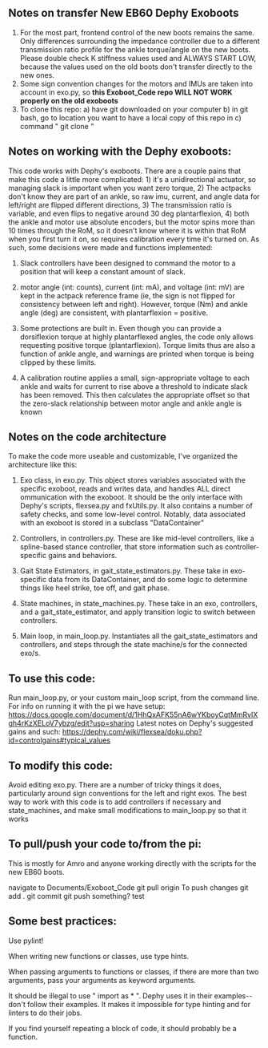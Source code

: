## Notes on transfer New EB60 Dephy Exoboots
1) For the most part, frontend control of the new boots remains the same. Only differences surrounding the impedance controller due to a different transmission ratio profile for the ankle torque/angle on the new boots. Please double check K stiffness values used and ALWAYS START LOW, because the values used on the old boots don't transfer directly to the new ones.
2) Some sign convention changes for the motors and IMUs are taken into account in exo.py, so **this Exoboot_Code repo WILL NOT WORK properly on the old exoboots** 
3) To clone this repo: 
      a) have git downloaded on your computer
      b) in git bash, go to location you want to have a local copy of this repo in
      c) command " git clone <url of this repo>"

## Notes on working with the Dephy exoboots:
This code works with Dephy's exoboots. There are a couple pains that make this code a little more complicated: 1) it's a unidirectional actuator, so managing slack is important when you want zero torque, 2) The actpacks don't know they are part of an ankle, so raw imu, current, and angle data for left/right are flipped different directions, 3) The transmission ratio is variable, and even flips to negative around 30 deg plantarflexion, 4) both the ankle and motor use absolute encoders, but the motor spins more than 10 times through the RoM, so it doesn't know where it is within that RoM when you first turn it on, so requires calibration every time it's turned on. As such, some decisions were made and functions implemented:

1) Slack controllers have been designed to command the motor to a position that will keep a constant amount of slack.

2) motor angle (int: counts), current (int: mA), and voltage (int: mV) are kept in the actpack reference frame (ie, the sign is not flipped for consistency between left and right). However, torque (Nm) and ankle angle (deg) are consistent, with plantarflexion = positive.

3) Some protections are built in. Even though you can provide a dorsiflexion torque at highly plantarflexed angles, the code only allows requesting positive torque (plantarflexion). Torque limits thus are also a function of ankle angle, and warnings are printed when torque is being clipped by these limits.

4) A calibration routine applies a small, sign-appropriate voltage to each ankle and waits for current to rise above a threshold to indicate slack has been removed. This then calculates the appropriate offset so that the zero-slack relationship between motor angle and ankle angle is known

## Notes on the code architecture
To make the code more useable and customizable, I've organized the architecture like this:
1) Exo class, in exo.py.  This object stores variables associated with the specific exoboot, reads and writes data, and handles ALL direct ommunication with the exoboot. It should be the only interface with Dephy's scripts, flexsea.py and fxUtils.py. It also contains a number of safety checks, and some low-level control.  Notably, data associated with an exoboot is stored in a subclass "DataContainer"

2) Controllers, in controllers.py. These are like mid-level controllers, like a spline-based stance controller, that store information such as controller-specific gains and behaviors.

3) Gait State Estimators, in gait_state_estimators.py.  These take in exo-specific data from its DataContainer, and do some logic to determine things like heel strike, toe off, and gait phase.

4) State machines, in state_machines.py. These take in an exo, controllers, and a gait_state_estimator, and apply transition logic to switch between controllers.

5) Main loop, in main_loop.py. Instantiates all the gait_state_estimators and controllers, and steps through the state machine/s for the connected exo/s.


## To use this code:
Run main_loop.py, or your custom main_loop script, from the command line.
For info on running it with the pi we have setup: https://docs.google.com/document/d/1HhQxAFK55nA6wYKboyCqtMmRvlXgh4rKzXELoV7ybzg/edit?usp=sharing
Latest notes on Dephy's suggested gains and such: https://dephy.com/wiki/flexsea/doku.php?id=controlgains#typical_values

## To modify this code:
Avoid editing exo.py. There are a number of tricky things it does, particularly around sign conventions for the left and right exos. The best way to work with this code is to add controllers if necessary and state_machines, and make small modifications to main_loop.py so that it works

## To pull/push your code to/from the pi:
This is mostly for Amro and anyone working directly with the scripts for the new EB60 boots.

navigate to Documents/Exoboot_Code
git pull origin
To push changes
git add .
git commit
git push something? test


## Some best practices: 
Use pylint!

When writing new functions or classes, use type hints.

When passing arguments to functions or classes, if there are more than two arguments, pass your arguments as keyword arguments. 

It should be illegal to use " import as * ". Dephy uses it in their examples--don't follow their examples. It makes it impossible for type hinting and for linters to do their jobs.

If you find yourself repeating a block of code, it should probably be a function.



